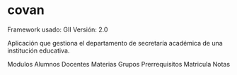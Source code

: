 # covan

Framework usado: GII
Versión: 2.0

Aplicación que gestiona el departamento de secretaría académica de una
institución educativa.

Modulos
Alumnos
Docentes
Materias
Grupos
Prerrequisitos
Matricula
Notas
